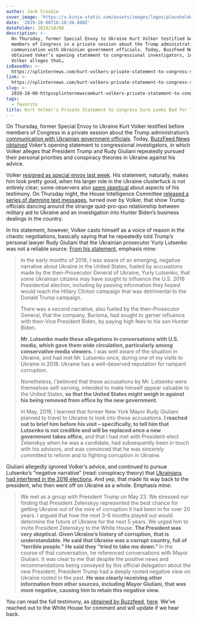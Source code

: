 ```yaml
---
author: Jack Crosbie
cover_image: 'https://x.kinja-static.com/assets/images/logos/placeholders/splinter.png'
date: '2019-10-08T16:18:36.000Z'
dateFolder: 2019/10/08
description: >-
  On Thursday, former Special Envoy to Ukraine Kurt Volker testified before
  members of Congress in a private session about the Trump administration’s
  communication with Ukrainian government officials. Today, BuzzFeed News
  obtained Voker’s opening statement to congressional investigators, in which
  Volker alleges that…
isBasedOn: >-
  https://splinternews.com/kurt-volkers-private-statement-to-congress-sure-looks-b-1838779868
link: >-
  https://splinternews.com/kurt-volkers-private-statement-to-congress-sure-looks-b-1838779868
slug: >-
  2019-10-08-httpssplinternewscomkurt-volkers-private-statement-to-congress-sure-looks-b-1838779868
tags:
  - favorite
title: Kurt Volker's Private Statement to Congress Sure Looks Bad for Trump
---
```

<p>On Thursday, former Special Envoy to Ukraine Kurt Volker testified before members of Congress in a private session about the Trump administration’s <a data-ga='[["Embedded Url","Internal link","https://splinternews.com/a-guide-to-the-trump-ukraine-scandal-for-anyone-whos-on-1838456474",{"metric25":1}]]' href="https://splinternews.com/a-guide-to-the-trump-ukraine-scandal-for-anyone-whos-on-1838456474">communication with Ukrainian government officials</a>. Today, <a data-ga='[["Embedded Url","External link","https://www.buzzfeednews.com/article/christopherm51/kurt-volker-testimony-congress-ukraine-trump?fbclid=IwAR27HJWiUbR2q2RWpxcc_ek5aWNT0tHIZlCcpT95SqbE6vhB20uv7TGMYO8",{"metric25":1}]]' href="https://www.buzzfeednews.com/article/christopherm51/kurt-volker-testimony-congress-ukraine-trump?fbclid=IwAR27HJWiUbR2q2RWpxcc_ek5aWNT0tHIZlCcpT95SqbE6vhB20uv7TGMYO8">BuzzFeed News obtained</a> Voker’s opening statement to congressional investigators, in which Volker alleges that President Trump and Rudy Giuliani repeatedly pursued their personal priorities and conspiracy theories in Ukraine against his advice.</p>
<p>Volker <a data-ga='[["Embedded Url","External link","https://www.npr.org/2019/09/27/765288491/kurt-volker-u-s-special-envoy-to-ukraine-resigns",{"metric25":1}]]' href="https://www.npr.org/2019/09/27/765288491/kurt-volker-u-s-special-envoy-to-ukraine-resigns">resigned as special envoy last week</a>. His statement, naturally, makes him look pretty good, when his larger role in the Ukraine clusterfuck is not entirely clear; some observers also <a data-ga='[["Embedded Url","External link","https://twitter.com/rgoodlaw/status/1180165525525151744",{"metric25":1}]]' href="https://twitter.com/rgoodlaw/status/1180165525525151744">seem skeptical</a> about aspects of his testimony. On Thursday night, the House Intelligence Committee <a data-ga='[["Embedded Url","Internal link","https://splinternews.com/let-s-go-through-the-texts-kurt-volker-gave-to-the-hous-1838761786",{"metric25":1}]]' href="https://splinternews.com/let-s-go-through-the-texts-kurt-volker-gave-to-the-hous-1838761786">released a series of damning text messages</a>, turned over by Volker, that show Trump officials dancing around the strange quid-pro-quo relationship between military aid to Ukraine and an investigation into Hunter Biden’s business dealings in the country.</p>
<p>In his statement, however, Volker casts himself as a voice of reason in the chaotic negotiations, basically saying that he repeatedly told Trump’s personal lawyer Rudy Giuliani that the Ukrainian prosecutor Yuriy Lutsenko was not a reliable source. <a data-ga='[["Embedded Url","External link","https://assets.documentcloud.org/documents/6454114/Volker-Prepared-Remarks.pdf",{"metric25":1}]]' href="https://assets.documentcloud.org/documents/6454114/Volker-Prepared-Remarks.pdf">From his statement</a>, emphasis mine:</p>
<blockquote data-type="BlockQuote"><p>In the early months of 2019, I was aware of an emerging, negative narrative about Ukraine in the United States, fueled by accusations made by the then-Prosecutor General of Ukraine, Yuriy Lutsenko, that some Ukrainian citizens may have sought to influence the U.S. 2016 Presidential election, including by passing information they hoped would reach the Hillary Clinton campaign that was detrimental to the Donald Trump campaign. </p><p>There was a second narrative, also fueled by the then-Prosecutor General, that the company, Burisma, had sought to garner influence with then-Vice President Biden, by paying high fees to his son Hunter Biden. </p><p><strong>Mr. Lutsenko made these allegations in conversations with U.S. media, which gave them wide circulation, particularly among conservative media viewers.</strong> I was well aware of the situation in Ukraine, and had met Mr. Lutsenko once, during one of my visits to Ukraine in 2018. Ukraine has a well-deserved reputation for rampant corruption. </p><p>Nonetheless, I believed that these accusations by Mr. Lutsenko were themselves self-serving, intended to make himself appear valuable to the United States, <strong>so that the United States might weigh in against his being removed from office by the new government.</strong></p><p>In May, 2019, I learned that former New York Mayor Rudy Giuliani planned to travel to Ukraine to look into these accusations. <strong>I reached out to brief him before his visit – specifically, to tell him that Lutsenko is not credible and will be replaced once a new government takes office,</strong> and that I had met with President-elect Zelenskyy when he was a candidate, had subsequently been in touch with his advisors, and was convinced that he was sincerely committed to reform and to fighting corruption in Ukraine. <br/></p></blockquote>
<p>Giuliani allegedly ignored Volker’s advice, and continued to pursue Lutsenko’s “negative narrative” (read: conspiracy theory) that <a data-ga='[["Embedded Url","Internal link","https://splinternews.com/rudy-giuliani-goes-off-the-rails-in-disastrous-cnn-inte-1838272320",{"metric25":1}]]' href="https://splinternews.com/rudy-giuliani-goes-off-the-rails-in-disastrous-cnn-inte-1838272320">Ukrainians had interfered in the 2016 elections</a>. And yep, that made its way back to the president, who then went off on Ukraine as a whole. Emphasis mine:</p>
<blockquote data-type="BlockQuote"><p>We met as a group with President Trump on May 23. We stressed our finding that President Zelenskyy represented the best chance for getting Ukraine out of the mire of corruption it had been in for over 20 years. I argued that how the next 3-6 months played out would determine the future of Ukraine for the next 5 years. We urged him to invite President Zelenskyy to the White House. <strong>The President was very skeptical. Given Ukraine’s history of corruption, that is understandable. He said that Ukraine was a corrupt country, full of “terrible people.” He said they “tried to take me down.” </strong>In the course of that conversation, he referenced conversations with Mayor Giuliani. It was clear to me that despite the positive news and recommendations being conveyed by this official delegation about the new President, President Trump had a deeply rooted negative view on Ukraine rooted in the past. <strong>He was clearly receiving other information from other sources, including Mayor Giuliani, that was more negative, causing him to retain this negative view.</strong></p></blockquote>
<p>You can read the full testimony, as <a data-ga='[["Embedded Url","External link","https://www.buzzfeednews.com/article/christopherm51/kurt-volker-testimony-congress-ukraine-trump?fbclid=IwAR27HJWiUbR2q2RWpxcc_ek5aWNT0tHIZlCcpT95SqbE6vhB20uv7TGMYO8",{"metric25":1}]]' href="https://www.buzzfeednews.com/article/christopherm51/kurt-volker-testimony-congress-ukraine-trump?fbclid=IwAR27HJWiUbR2q2RWpxcc_ek5aWNT0tHIZlCcpT95SqbE6vhB20uv7TGMYO8">obtained by Buzzfeed</a>, <a data-ga='[["Embedded Url","External link","https://assets.documentcloud.org/documents/6454114/Volker-Prepared-Remarks.pdf",{"metric25":1}]]' href="https://assets.documentcloud.org/documents/6454114/Volker-Prepared-Remarks.pdf">here</a>. We’ve reached out to the White House for comment and will update if we hear back.</p>

